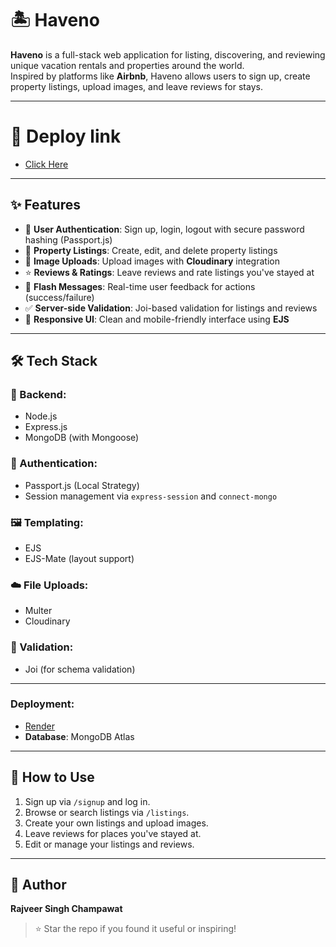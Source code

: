# 🏝️ Haveno

**Haveno** is a full-stack web application for listing, discovering, and reviewing unique vacation rentals and properties around the world.  
Inspired by platforms like **Airbnb**, Haveno allows users to sign up, create property listings, upload images, and leave reviews for stays.

---

# 🎯 Deploy link 
- [Click Here](https://haveno.onrender.com)

---

## ✨ Features

- 🔐 **User Authentication**: Sign up, login, logout with secure password hashing (Passport.js)
- 🏡 **Property Listings**: Create, edit, and delete property listings
- 📸 **Image Uploads**: Upload images with **Cloudinary** integration
- ⭐ **Reviews & Ratings**: Leave reviews and rate listings you've stayed at
- 💬 **Flash Messages**: Real-time user feedback for actions (success/failure)
- ✅ **Server-side Validation**: Joi-based validation for listings and reviews
- 📱 **Responsive UI**: Clean and mobile-friendly interface using **EJS**

---

## 🛠️ Tech Stack

### 🔧 Backend:
- Node.js  
- Express.js  
- MongoDB (with Mongoose)

### 🔑 Authentication:
- Passport.js (Local Strategy)  
- Session management via `express-session` and `connect-mongo`

### 🖼️ Templating:
- EJS  
- EJS-Mate (layout support)

### ☁️ File Uploads:
- Multer  
- Cloudinary

### 🧪 Validation:
- Joi (for schema validation)

---

### Deployment:
- [Render](https://render.com)  
- **Database**: MongoDB Atlas

--- 

## 🚀 How to Use

1. Sign up via `/signup` and log in.
2. Browse or search listings via `/listings`.
3. Create your own listings and upload images.
4. Leave reviews for places you've stayed at.
5. Edit or manage your listings and reviews.

---

## 👤 Author

**Rajveer Singh Champawat**

> ⭐ Star the repo if you found it useful or inspiring!
